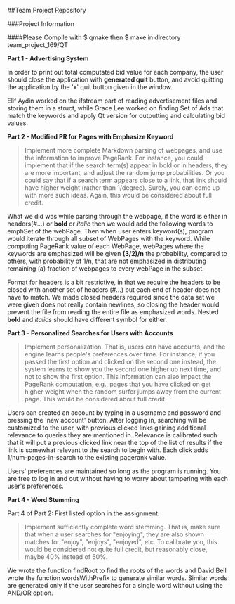 ##Team Project Repository

###Project Information

####Please Compile with $ qmake then $ make in directory team_project_169/QT


**Part 1 - Advertising System**

In order to print out total computated bid value for each company, the user should close the application with __generated quit__ button, and avoid quitting the application by the 'x' quit button given in the window.

Elif Aydin worked on the ifstream part of reading advertisement files and storing them in a struct, while Grace Lee worked on finding Set of Ads that match the keywords and apply Qt version for outputting and calculating bid values.

**Part 2 - Modified PR for Pages with Emphasize Keyword**

>Implement more complete Markdown parsing of webpages, and use the information to improve PageRank. For instance, you could implement that if the search term(s) appear in bold or in headers, they are more important, and adjust the random jump probabilities. Or you could say that if a search term appears close to a link, that link should have higher weight (rather than 1/degree). Surely, you can come up with more such ideas. Again, this would be considered about full credit.

What we did was while parsing through the webpage, if the word is either in headers(#...) or __bold__ or *italic* then we would add the following words to emphSet of the webPage. Then when user enters keyword(s), program would iterate through all subset of WebPages with the keyword. While computing PageRank value of each WebPage, webPages where the keywords are emphasized will be given __(3/2)/n__ the probability, compared to others, with probability of 1/n, that are not emphasized in distributing remaining (a) fraction of webpages to every webPage in the subset.

Format for headers is a bit restrictive, in that we require the headers to be closed with another set of headers (#...) but each end of header does not have to match. We made closed headers required since the data set we were given does not really contain newlines, so closing the header would prevent the file from reading the entire file as emphasized words. Nested **bold** and _italics_ should have different symbol for either.

**Part 3 - Personalized Searches for Users with Accounts** 

>Implement personalization. That is, users can have accounts, and the engine learns people's preferences over time. For instance, if you passed the first option and clicked on the second one instead, the system learns to show you the second one higher up next time, and not to show the first option. This information can also impact the PageRank computation, e.g., pages that you have clicked on get higher weight when the random surfer jumps away from the current page. This would be considered about full credit.

Users can created an account by typing in a username and password and pressing the 'new account' button. After logging in, searching will be customized to the user, with previous clicked links gaining additional relevance to queries they are mentioned in. Relevance is calibrated such that it will put a previous clicked link near the top of the list of results if the link is somewhat relevant to the search to begin with. Each click adds 1/num-pages-in-search to the existing pagerank value. 

Users' preferences are maintained so long as the program is running. You are free to log in and out without having to worry about tampering with each user's preferences. 

**Part 4 - Word Stemming** 

Part 4 of Part 2: First listed option in the assignment. 

>Implement sufficiently complete word stemming. That is, make sure that when a user searches for "enjoying", they are also shown matches for "enjoy", "enjoys", "enjoyed", etc. To calibrate you, this would be considered not quite full credit, but reasonably close, maybe 40% instead of 50%.

We wrote the function findRoot to find the roots of the words and David Bell wrote the function wordsWithPrefix to generate similar words. Similar words are generated only if the user searches for a single word without using the AND/OR option.
